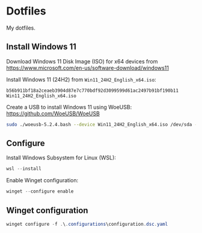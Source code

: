 # Dotfiles

My dotfiles.

## Install Windows 11
Download Windows 11 Disk Image (ISO) for x64 devices from https://www.microsoft.com/en-us/software-download/windows11

Install Windows 11 (24H2) from `Win11_24H2_English_x64.iso`:

```
b56b911bf18a2ceaeb3904d87e7c770bdf92d3099599d61ac2497b91bf190b11  Win11_24H2_English_x64.iso
```

Create a USB to install Windows 11 using WoeUSB: https://github.com/WoeUSB/WoeUSB

```bash
sudo ./woeusb-5.2.4.bash --device Win11_24H2_English_x64.iso /dev/sda --target-filesystem ntfs
```

## Configure
Install Windows Subsystem for Linux (WSL):

```powershell
wsl --install
```

Enable Winget configuration:

```powershell
winget --configure enable
```

## Winget configuration

```powershell
winget configure -f .\.configurations\configuration.dsc.yaml
```
